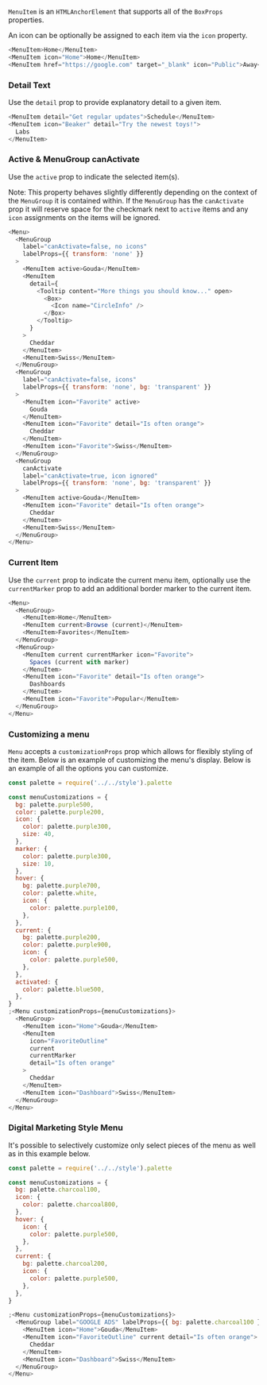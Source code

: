 `MenuItem` is an `HTMLAnchorElement` that supports all of the `BoxProps` properties.

An icon can be optionally be assigned to each item via the `icon` property.

```js
<MenuItem>Home</MenuItem>
<MenuItem icon="Home">Home</MenuItem>
<MenuItem href="https://google.com" target="_blank" icon="Public">Away</MenuItem>
```

### Detail Text

Use the `detail` prop to provide explanatory detail to a given item.

```js
<MenuItem detail="Get regular updates">Schedule</MenuItem>
<MenuItem icon="Beaker" detail="Try the newest toys!">
  Labs
</MenuItem>
```

### Active & MenuGroup canActivate

Use the `active` prop to indicate the selected item(s).

Note: This property behaves slightly differently depending on the context of the `MenuGroup` it is contained within. If the `MenuGroup` has the `canActivate` prop it will reserve space for the checkmark next to `active` items and any `icon` assignments on the items will be ignored.

```js
<Menu>
  <MenuGroup
    label="canActivate=false, no icons"
    labelProps={{ transform: 'none' }}
  >
    <MenuItem active>Gouda</MenuItem>
    <MenuItem
      detail={
        <Tooltip content="More things you should know..." open>
          <Box>
            <Icon name="CircleInfo" />
          </Box>
        </Tooltip>
      }
    >
      Cheddar
    </MenuItem>
    <MenuItem>Swiss</MenuItem>
  </MenuGroup>
  <MenuGroup
    label="canActivate=false, icons"
    labelProps={{ transform: 'none', bg: 'transparent' }}
  >
    <MenuItem icon="Favorite" active>
      Gouda
    </MenuItem>
    <MenuItem icon="Favorite" detail="Is often orange">
      Cheddar
    </MenuItem>
    <MenuItem icon="Favorite">Swiss</MenuItem>
  </MenuGroup>
  <MenuGroup
    canActivate
    label="canActivate=true, icon ignored"
    labelProps={{ transform: 'none', bg: 'transparent' }}
  >
    <MenuItem active>Gouda</MenuItem>
    <MenuItem icon="Favorite" detail="Is often orange">
      Cheddar
    </MenuItem>
    <MenuItem>Swiss</MenuItem>
  </MenuGroup>
</Menu>
```

### Current Item

Use the `current` prop to indicate the current menu item, optionally use the `currentMarker` prop to add an additional border marker to the current item.

```js
<Menu>
  <MenuGroup>
    <MenuItem>Home</MenuItem>
    <MenuItem current>Browse (current)</MenuItem>
    <MenuItem>Favorites</MenuItem>
  </MenuGroup>
  <MenuGroup>
    <MenuItem current currentMarker icon="Favorite">
      Spaces (current with marker)
    </MenuItem>
    <MenuItem icon="Favorite" detail="Is often orange">
      Dashboards
    </MenuItem>
    <MenuItem icon="Favorite">Popular</MenuItem>
  </MenuGroup>
</Menu>
```

### Customizing a menu

`Menu` accepts a `customizationProps` prop which allows for flexibly styling of the item. Below is an example of customizing the menu's display. Below is an example of all the options you can customize.

```js
const palette = require('../../style').palette

const menuCustomizations = {
  bg: palette.purple500,
  color: palette.purple200,
  icon: {
    color: palette.purple300,
    size: 40,
  },
  marker: {
    color: palette.purple300,
    size: 10,
  },
  hover: {
    bg: palette.purple700,
    color: palette.white,
    icon: {
      color: palette.purple100,
    },
  },
  current: {
    bg: palette.purple200,
    color: palette.purple900,
    icon: {
      color: palette.purple500,
    },
  },
  activated: {
    color: palette.blue500,
  },
}
;<Menu customizationProps={menuCustomizations}>
  <MenuGroup>
    <MenuItem icon="Home">Gouda</MenuItem>
    <MenuItem
      icon="FavoriteOutline"
      current
      currentMarker
      detail="Is often orange"
    >
      Cheddar
    </MenuItem>
    <MenuItem icon="Dashboard">Swiss</MenuItem>
  </MenuGroup>
</Menu>
```

### Digital Marketing Style Menu

It's possible to selectively customize only select pieces of the menu as well as in this example below.

```js
const palette = require('../../style').palette

const menuCustomizations = {
  bg: palette.charcoal100,
  icon: {
    color: palette.charcoal800,
  },
  hover: {
    icon: {
      color: palette.purple500,
    },
  },
  current: {
    bg: palette.charcoal200,
    icon: {
      color: palette.purple500,
    },
  },
}

;<Menu customizationProps={menuCustomizations}>
  <MenuGroup label="GOOGLE ADS" labelProps={{ bg: palette.charcoal100 }}>
    <MenuItem icon="Home">Gouda</MenuItem>
    <MenuItem icon="FavoriteOutline" current detail="Is often orange">
      Cheddar
    </MenuItem>
    <MenuItem icon="Dashboard">Swiss</MenuItem>
  </MenuGroup>
</Menu>
```
